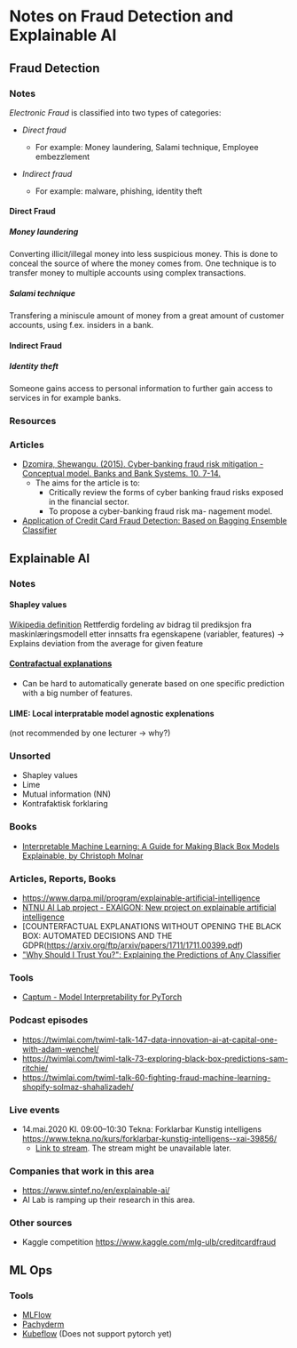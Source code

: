 # Notes on Fraud Detection and Explainable AI
## Fraud Detection
### Notes
_Electronic Fraud_ is classified into two types of categories:
  - _Direct fraud_
    - For example: Money laundering, Salami technique, Employee embezzlement
    
    
  - _Indirect fraud_
    - For example: malware, phishing, identity theft
    
#### Direct Fraud
##### Money laundering
Converting illicit/illegal money into less suspicious money. This is done to conceal the source of where the money comes from. One technique is to transfer money to multiple accounts using complex transactions. 

##### Salami technique
Transfering a miniscule amount of money from a great amount of customer accounts, using f.ex. insiders in a bank.

#### Indirect Fraud 
##### Identity theft
Someone gains access to personal information to further gain access to services in for example banks.


### Resources
### Articles
- [Dzomira, Shewangu. (2015). Cyber-banking fraud risk mitigation - Conceptual model. Banks and Bank Systems. 10. 7-14.](https://www.researchgate.net/publication/282281102_Cyber-banking_fraud_risk_mitigation_-_Conceptual_model)
  - The aims for the article is to:
    - Critically review the forms of cyber banking fraud risks exposed in the financial sector. 
    - To propose a cyber-banking fraud risk ma- nagement model. 
 - [Application of Credit Card Fraud Detection: Based on Bagging Ensemble Classifier](https://www.sciencedirect.com/science/article/pii/S1877050915007103)

## Explainable AI

### Notes

#### Shapley values
[Wikipedia definition](https://en.wikipedia.org/wiki/Shapley_value)
Rettferdig fordeling av bidrag til prediksjon fra maskinlæringsmodell etter innsatts fra egenskapene (variabler, features)
-> Explains deviation from the average for given feature

#### [Contrafactual explanations](https://christophm.github.io/interpretable-ml-book/counterfactual.html)
- Can be hard to automatically generate based on one specific prediction with a big number of features.

#### LIME: Local interpratable model agnostic explenations
(not recommended by one lecturer -> why?)

### Unsorted
- Shapley values
- Lime 
- Mutual information (NN)
- Kontrafaktisk forklaring

### Books
- [Interpretable Machine Learning: A Guide for Making Black Box Models Explainable, by Christoph Molnar ](https://christophm.github.io/interpretable-ml-book/)

### Articles, Reports, Books
- https://www.darpa.mil/program/explainable-artificial-intelligence
- [NTNU AI Lab project - EXAIGON: New project on explainable artificial intelligence](https://www.ntnu.edu/ailab/news)
- [COUNTERFACTUAL EXPLANATIONS WITHOUT OPENING THE BLACK BOX: AUTOMATED DECISIONS AND THE GDPR(https://arxiv.org/ftp/arxiv/papers/1711/1711.00399.pdf)
- ["Why Should I Trust You?": Explaining the Predictions of Any Classifier
](https://arxiv.org/abs/1602.04938)

### Tools
- [Captum - Model Interpretability for PyTorch](https://captum.ai/)

### Podcast episodes

- https://twimlai.com/twiml-talk-147-data-innovation-ai-at-capital-one-with-adam-wenchel/
- https://twimlai.com/twiml-talk-73-exploring-black-box-predictions-sam-ritchie/
- https://twimlai.com/twiml-talk-60-fighting-fraud-machine-learning-shopify-solmaz-shahalizadeh/

### Live events

- 14.mai.2020 Kl. 09:00–10:30 Tekna: Forklarbar Kunstig intelligens https://www.tekna.no/kurs/forklarbar-kunstig-intelligens--xai-39856/
  - [Link to stream](https://teams.microsoft.com/dl/launcher/launcher.html?url=%2f_%23%2fl%2fmeetup-join%2f19%3ameeting_ZGQ0NjU3OWYtMmY0Mi00Y2YwLWE0N2MtOWNmOWE4NDRmZjNm%40thread.v2%2f0%3fcontext%3d%257b%2522Tid%2522%253a%2522780b750e-d3a7-4fd6-9b5e-174dc7b56d9c%2522%252c%2522Oid%2522%253a%25228c17fadc-e4e9-46de-b04d-3106fc317f3e%2522%252c%2522IsBroadcastMeeting%2522%253atrue%257d%26anon%3dtrue&type=meetup-join&deeplinkId=b0e8aec6-a818-42d7-b875-fbcd08eb8c74&directDl=true&msLaunch=true&enableMobilePage=true&suppressPrompt=true). The stream might be unavailable later.

### Companies that work in this area
- https://www.sintef.no/en/explainable-ai/
- AI Lab is ramping up their research in this area.

### Other sources
- Kaggle competition https://www.kaggle.com/mlg-ulb/creditcardfraud

## ML Ops
### Tools 
- [MLFlow](https://mlflow.org/)
- [Pachyderm](https://pachyderm.io/)
- [Kubeflow](https://www.kubeflow.org/) (Does not support pytorch yet)

